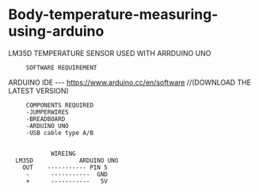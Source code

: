 # Body-temperature-measuring-using-arduino
LM35D TEMPERATURE SENSOR USED WITH ARRDUINO UNO 

         SOFTWARE REQUIREMENT
ARDUINO IDE ---  https://www.arduino.cc/en/software //(DOWNLOAD THE LATEST VERSION)
 
         COMPONENTS REQUIRED
         -JUMPERWIRES
         -BREADBOARD
         -ARDUINO UNO
         -USB cable type A/B


                WIREING
      LM35D             ARDUINO UNO
        OUT    ----------- PIN 5 
         -      -----------  GND
         +      -----------   5V
